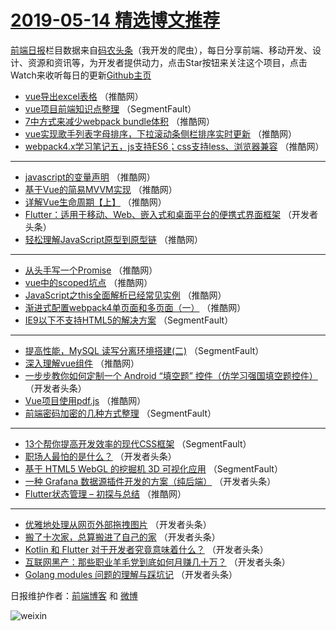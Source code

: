 # [2019-05-14 精选博文推荐](http://hao.caibaojian.com/date/2019/05/14)

[前端日报](http://caibaojian.com/c/news)栏目数据来自[码农头条](http://hao.caibaojian.com/)（我开发的爬虫），每日分享前端、移动开发、设计、资源和资讯等，为开发者提供动力，点击Star按钮来关注这个项目，点击Watch来收听每日的更新[Github主页](https://github.com/kujian/frontendDaily)
* [vue导出excel表格](http://hao.caibaojian.com/111036.html) （推酷网）
* [vue项目前端知识点整理](http://hao.caibaojian.com/110976.html) （SegmentFault）
* [7中方式来减少webpack bundle体积](http://hao.caibaojian.com/111023.html) （推酷网）
* [vue实现歌手列表字母排序，下拉滚动条侧栏排序实时更新](http://hao.caibaojian.com/111026.html) （推酷网）
* [webpack4.x学习笔记五，js支持ES6；css支持less、浏览器兼容](http://hao.caibaojian.com/111039.html) （推酷网）

***
* [javascript的变量声明](http://hao.caibaojian.com/111040.html) （推酷网）
* [基于Vue的简易MVVM实现](http://hao.caibaojian.com/111041.html) （推酷网）
* [详解Vue生命周期【上】](http://hao.caibaojian.com/111031.html) （推酷网）
* [Flutter：适用于移动、Web、嵌入式和桌面平台的便携式界面框架](http://hao.caibaojian.com/110979.html) （开发者头条）
* [轻松理解JavaScript原型到原型链](http://hao.caibaojian.com/111037.html) （推酷网）

***
* [从头手写一个Promise](http://hao.caibaojian.com/111027.html) （推酷网）
* [vue中的scoped坑点](http://hao.caibaojian.com/111038.html) （推酷网）
* [JavaScript之this全面解析已经常见实例](http://hao.caibaojian.com/111028.html) （推酷网）
* [渐进式配置webpack4单页面和多页面（一）](http://hao.caibaojian.com/111042.html) （推酷网）
* [IE9以下不支持HTML5的解决方案](http://hao.caibaojian.com/110977.html) （SegmentFault）

***
* [提高性能，MySQL 读写分离环境搭建(二)](http://hao.caibaojian.com/110967.html) （SegmentFault）
* [深入理解vue组件](http://hao.caibaojian.com/111034.html) （推酷网）
* [一步步教你如何定制一个 Android “填空题” 控件（仿学习强国填空题控件）](http://hao.caibaojian.com/110989.html) （开发者头条）
* [Vue项目使用pdf.js](http://hao.caibaojian.com/111024.html) （推酷网）
* [前端密码加密的几种方式整理](http://hao.caibaojian.com/110969.html) （SegmentFault）

***
* [13个帮你提高开发效率的现代CSS框架](http://hao.caibaojian.com/110964.html) （SegmentFault）
* [职场人最怕的是什么？](http://hao.caibaojian.com/110997.html) （开发者头条）
* [基于 HTML5 WebGL 的挖掘机 3D 可视化应用](http://hao.caibaojian.com/110966.html) （SegmentFault）
* [一种 Grafana 数据源插件开发的方案（纯后端）](http://hao.caibaojian.com/110999.html) （开发者头条）
* [Flutter状态管理 &#8211; 初探与总结](http://hao.caibaojian.com/111033.html) （推酷网）

***
* [优雅地处理从网页外部拖拽图片](http://hao.caibaojian.com/111010.html) （开发者头条）
* [搬了十次家，总算搬进了自己的家](http://hao.caibaojian.com/110988.html) （开发者头条）
* [Kotlin 和 Flutter 对于开发者究竟意味着什么？](http://hao.caibaojian.com/111000.html) （开发者头条）
* [互联网黑产：那些职业羊毛党到底如何月赚几十万？](http://hao.caibaojian.com/110978.html) （开发者头条）
* [Golang modules 问题的理解与踩坑记](http://hao.caibaojian.com/111011.html) （开发者头条）

日报维护作者：[前端博客](http://caibaojian.com/) 和 [微博](http://caibaojian.com/go/weibo)

![weixin](https://user-images.githubusercontent.com/3055447/38468989-651132ac-3b80-11e8-8e6b-15122322a9d7.png)